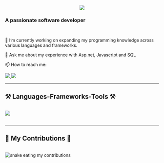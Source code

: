 <h1 align="center">
    <img src="https://readme-typing-svg.herokuapp.com/?font=Righteous&size=35&center=true&vCenter=true&width=500&height=70&duration=4000&lines=Hi+There!+👋;+I'm+Zahera+abdalrahman!;" />
</h1>

<h3>A passionate software developer</h3>

<br/>

<div>
  
 🔭 I’m currently working on expanding my programming knowledge across various languages and frameworks.

💬 Ask me about my experience with Asp.net, Javascript and SQL

📫 How to reach me:

  <a href="mailto:zaheraalakash15@gmail.com">
    <img src="https://img.shields.io/badge/Gmail-333333?style=for-the-badge&logo=gmail&logoColor=red" />
  </a>
  <a href="https://www.linkedin.com/in/zahera-alakash/" target="_blank">
    <img src="https://img.shields.io/badge/LinkedIn-0077B5?style=for-the-badge&logo=linkedin&logoColor=white" target="_blank" />
  </a>
  <!-- <a href="https://salesp07.github.io" target="_blank">
     <img src="https://img.shields.io/badge/Portfolio-FF5722?style=for-the-badge&logo=todoist&logoColor=white" target="_blank" />
  </a> -->
 </div>

  <hr/>
 
<h2>⚒️ Languages-Frameworks-Tools ⚒️</h2>
<br/>
<div>
    <img src="https://skillicons.dev/icons?i=bootstrap,html,css,vscode,github,git,cs,dotnet,javascript" />
</div>

<br/>
<hr/>
<div>
  <h2>🐍 My Contributions 🐍</h2>
  <br>
  <img alt="snake eating my contributions" src="https://raw.githubusercontent.com/zahera-abdalrahman/zahera-abdalrahman/output/github-contribution-grid-snake.svg" />
  
  <br/><br/><br/>
</div>
